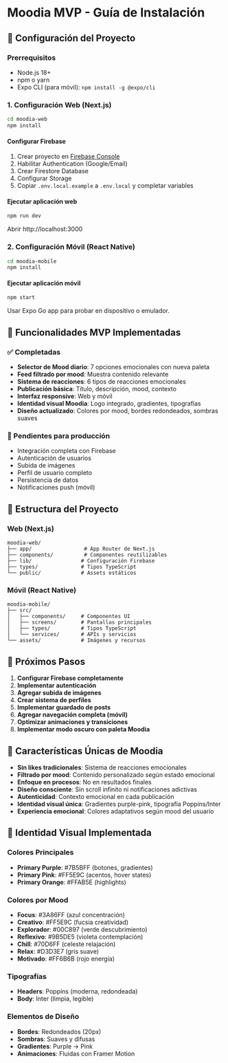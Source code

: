 # Moodia MVP - Guía de Instalación

## 🚀 Configuración del Proyecto

### Prerrequisitos
- Node.js 18+ 
- npm o yarn
- Expo CLI (para móvil): `npm install -g @expo/cli`

### 1. Configuración Web (Next.js)

```bash
cd moodia-web
npm install
```

#### Configurar Firebase
1. Crear proyecto en [Firebase Console](https://console.firebase.google.com)
2. Habilitar Authentication (Google/Email)
3. Crear Firestore Database
4. Configurar Storage
5. Copiar `.env.local.example` a `.env.local` y completar variables

#### Ejecutar aplicación web
```bash
npm run dev
```
Abrir http://localhost:3000

### 2. Configuración Móvil (React Native)

```bash
cd moodia-mobile
npm install
```

#### Ejecutar aplicación móvil
```bash
npm start
```

Usar Expo Go app para probar en dispositivo o emulador.

## 📱 Funcionalidades MVP Implementadas

### ✅ Completadas
- **Selector de Mood diario**: 7 opciones emocionales con nueva paleta
- **Feed filtrado por mood**: Muestra contenido relevante
- **Sistema de reacciones**: 6 tipos de reacciones emocionales
- **Publicación básica**: Título, descripción, mood, contexto
- **Interfaz responsive**: Web y móvil
- **Identidad visual Moodia**: Logo integrado, gradientes, tipografías
- **Diseño actualizado**: Colores por mood, bordes redondeados, sombras suaves

### 🔄 Pendientes para producción
- Integración completa con Firebase
- Autenticación de usuarios
- Subida de imágenes
- Perfil de usuario completo
- Persistencia de datos
- Notificaciones push (móvil)

## 🎨 Estructura del Proyecto

### Web (Next.js)
```
moodia-web/
├── app/                 # App Router de Next.js
├── components/          # Componentes reutilizables
├── lib/                # Configuración Firebase
├── types/              # Tipos TypeScript
└── public/             # Assets estáticos
```

### Móvil (React Native)
```
moodia-mobile/
├── src/
│   ├── components/     # Componentes UI
│   ├── screens/        # Pantallas principales
│   ├── types/          # Tipos TypeScript
│   └── services/       # APIs y servicios
└── assets/             # Imágenes y recursos
```

## 🔧 Próximos Pasos

1. **Configurar Firebase completamente**
2. **Implementar autenticación**
3. **Agregar subida de imágenes**
4. **Crear sistema de perfiles**
5. **Implementar guardado de posts**
6. **Agregar navegación completa (móvil)**
7. **Optimizar animaciones y transiciones**
8. **Implementar modo oscuro con paleta Moodia**

## 🌟 Características Únicas de Moodia

- **Sin likes tradicionales**: Sistema de reacciones emocionales
- **Filtrado por mood**: Contenido personalizado según estado emocional
- **Enfoque en procesos**: No en resultados finales
- **Diseño consciente**: Sin scroll infinito ni notificaciones adictivas
- **Autenticidad**: Contexto emocional en cada publicación
- **Identidad visual única**: Gradientes purple-pink, tipografía Poppins/Inter
- **Experiencia emocional**: Colores adaptativos según mood del usuario

## 🎨 Identidad Visual Implementada

### Colores Principales
- **Primary Purple**: #7B5BFF (botones, gradientes)
- **Primary Pink**: #FF5E9C (acentos, hover states)
- **Primary Orange**: #FFAB5E (highlights)

### Colores por Mood
- **Focus**: #3A86FF (azul concentración)
- **Creativo**: #FF5E9C (fucsia creatividad)
- **Explorador**: #00C897 (verde descubrimiento)
- **Reflexivo**: #9B5DE5 (violeta contemplación)
- **Chill**: #70D6FF (celeste relajación)
- **Relax**: #D3D3E7 (gris suave)
- **Motivado**: #FF6B6B (rojo energía)

### Tipografías
- **Headers**: Poppins (moderna, redondeada)
- **Body**: Inter (limpia, legible)

### Elementos de Diseño
- **Bordes**: Redondeados (20px)
- **Sombras**: Suaves y difusas
- **Gradientes**: Purple → Pink
- **Animaciones**: Fluidas con Framer Motion